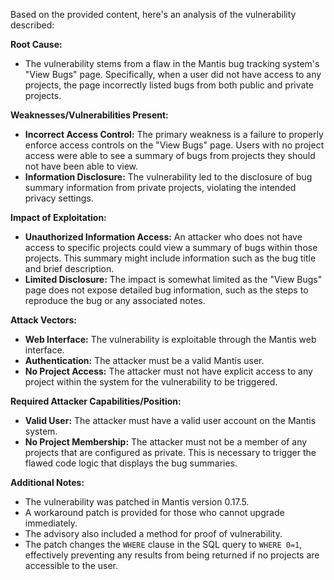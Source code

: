 Based on the provided content, here's an analysis of the vulnerability described:

**Root Cause:**

- The vulnerability stems from a flaw in the Mantis bug tracking system's "View Bugs" page. Specifically, when a user did not have access to any projects, the page incorrectly listed bugs from both public and private projects.

**Weaknesses/Vulnerabilities Present:**

- **Incorrect Access Control:** The primary weakness is a failure to properly enforce access controls on the "View Bugs" page. Users with no project access were able to see a summary of bugs from projects they should not have been able to view.
- **Information Disclosure:** The vulnerability led to the disclosure of bug summary information from private projects, violating the intended privacy settings.

**Impact of Exploitation:**

- **Unauthorized Information Access:** An attacker who does not have access to specific projects could view a summary of bugs within those projects. This summary might include information such as the bug title and brief description.
- **Limited Disclosure:** The impact is somewhat limited as the "View Bugs" page does not expose detailed bug information, such as the steps to reproduce the bug or any associated notes.

**Attack Vectors:**

- **Web Interface:** The vulnerability is exploitable through the Mantis web interface.
- **Authentication:** The attacker must be a valid Mantis user.
- **No Project Access:** The attacker must not have explicit access to any project within the system for the vulnerability to be triggered.

**Required Attacker Capabilities/Position:**

- **Valid User:** The attacker must have a valid user account on the Mantis system.
- **No Project Membership:** The attacker must not be a member of any projects that are configured as private. This is necessary to trigger the flawed code logic that displays the bug summaries.

**Additional Notes:**

- The vulnerability was patched in Mantis version 0.17.5.
- A workaround patch is provided for those who cannot upgrade immediately.
- The advisory also included a method for proof of vulnerability.
- The patch changes the `WHERE` clause in the SQL query to `WHERE 0=1`, effectively preventing any results from being returned if no projects are accessible to the user.